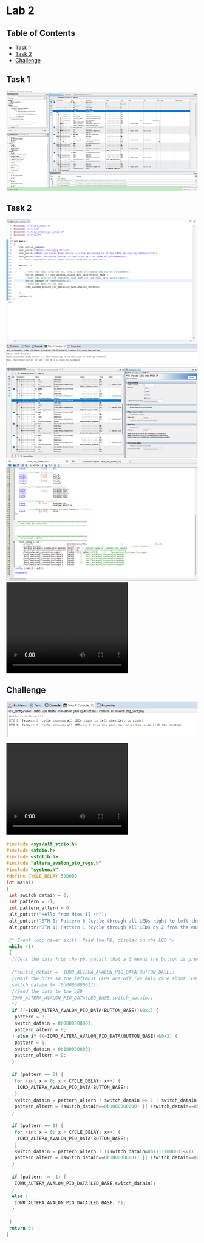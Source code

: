 # Lab 2

## Table of Contents

- [Task 1](#task-1)
- [Task 2](#task-2)
- [Challenge](#challenge)

## Task 1

![PDNonsense](images/Lab2/Task1/task1_1.png)

## Task 2

![task2_1](images/Lab2/Task2/task2_1.png)
![task2_2](images/Lab2/Task2/task2_2.png)
![task2_3](images/Lab2/Task2/task2_3.png)
<video src="images/Lab2/Task2/task2_4.mp4" width="320" height="240" controls></video>

## Challenge

![NIOSIIIDEMsg2](images/Lab2/Challenge/challenge_1.png)

<video src="images/Lab2/Challenge/challenge_2.mp4" width="320" height="240" controls></video>

```C
#include <sys/alt_stdio.h>
#include <stdio.h>
#include <stdlib.h>
#include "altera_avalon_pio_regs.h"
#include "system.h"
#define CYCLE_DELAY 500000
int main()
{
 int switch_datain = 0;
 int pattern = -1;
 int pattern_altern = 0;
 alt_putstr("Hello from Nios II!\n");
 alt_putstr("BTN 0: Pattern 0 (cycle through all LEDs right to left then left to right)\n");
 alt_putstr("BTN 1: Pattern 1 (cycle through all LEDs by 2 from the end, two on either side till the middle)\n");

 /* Event loop never exits. Read the PB, display on the LED */
 while (1)
 {
  //Gets the data from the pb, recall that a 0 means the button is pressed

  /*switch_datain = ~IORD_ALTERA_AVALON_PIO_DATA(BUTTON_BASE);
  //Mask the bits so the leftmost LEDs are off (we only care about LED3-0)
  switch_datain &= (0b0000000011);
  //Send the data to the LED
  IOWR_ALTERA_AVALON_PIO_DATA(LED_BASE,switch_datain);
  */
  if ((~IORD_ALTERA_AVALON_PIO_DATA(BUTTON_BASE))&0x1) {
   pattern = 0;
   switch_datain = 0b0000000001;
   pattern_altern = 0;
  } else if ((~IORD_ALTERA_AVALON_PIO_DATA(BUTTON_BASE))&0x2) {
   pattern = 1;
   switch_datain = 0b1000000001;
   pattern_altern = 0;
  }

  if (pattern == 0) {
   for (int x = 0; x < CYCLE_DELAY; x++) {
    IORD_ALTERA_AVALON_PIO_DATA(BUTTON_BASE);
   }
   switch_datain = pattern_altern ? switch_datain >> 1 : switch_datain << 1;
   pattern_altern = (switch_datain==0b1000000000) || (switch_datain==0b0000000001) ? ~pattern_altern : pattern_altern;
  }

  if (pattern == 1) {
   for (int x = 0; x < CYCLE_DELAY; x++) {
    IORD_ALTERA_AVALON_PIO_DATA(BUTTON_BASE);
   }
   switch_datain = pattern_altern ? ((switch_datain&0b1111100000)<<1)|((switch_datain&0b0000011111)>>1) : ((switch_datain&0b1111100000)>>1)|((switch_datain&0b0000011111)<<1);
   pattern_altern = (switch_datain==0b1000000001) || (switch_datain==0b0000110000) ? ~pattern_altern : pattern_altern;
  }

  if (pattern != -1) {
   IOWR_ALTERA_AVALON_PIO_DATA(LED_BASE,switch_datain);
  }
  else {
   IOWR_ALTERA_AVALON_PIO_DATA(LED_BASE, 0);
  }

 }
 return 0;
}
```